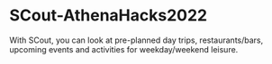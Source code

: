 # SCout-AthenaHacks2022
With SCout, you can look at pre-planned day trips, restaurants/bars, upcoming events and activities for weekday/weekend leisure. 
